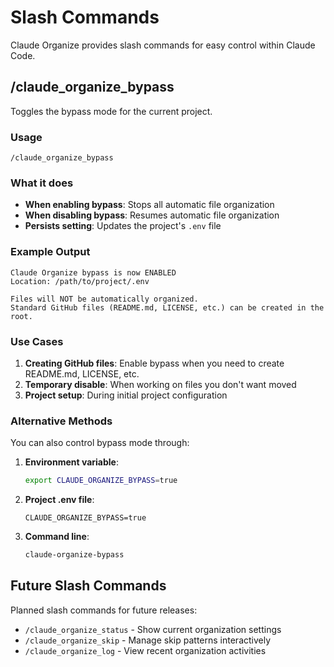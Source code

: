 # Slash Commands

Claude Organize provides slash commands for easy control within Claude Code.

## /claude_organize_bypass

Toggles the bypass mode for the current project.

### Usage

```
/claude_organize_bypass
```

### What it does

- **When enabling bypass**: Stops all automatic file organization
- **When disabling bypass**: Resumes automatic file organization
- **Persists setting**: Updates the project's `.env` file

### Example Output

```
Claude Organize bypass is now ENABLED
Location: /path/to/project/.env

Files will NOT be automatically organized.
Standard GitHub files (README.md, LICENSE, etc.) can be created in the root.
```

### Use Cases

1. **Creating GitHub files**: Enable bypass when you need to create README.md, LICENSE, etc.
2. **Temporary disable**: When working on files you don't want moved
3. **Project setup**: During initial project configuration

### Alternative Methods

You can also control bypass mode through:

1. **Environment variable**:
   ```bash
   export CLAUDE_ORGANIZE_BYPASS=true
   ```

2. **Project .env file**:
   ```
   CLAUDE_ORGANIZE_BYPASS=true
   ```

3. **Command line**:
   ```bash
   claude-organize-bypass
   ```

## Future Slash Commands

Planned slash commands for future releases:

- `/claude_organize_status` - Show current organization settings
- `/claude_organize_skip` - Manage skip patterns interactively
- `/claude_organize_log` - View recent organization activities